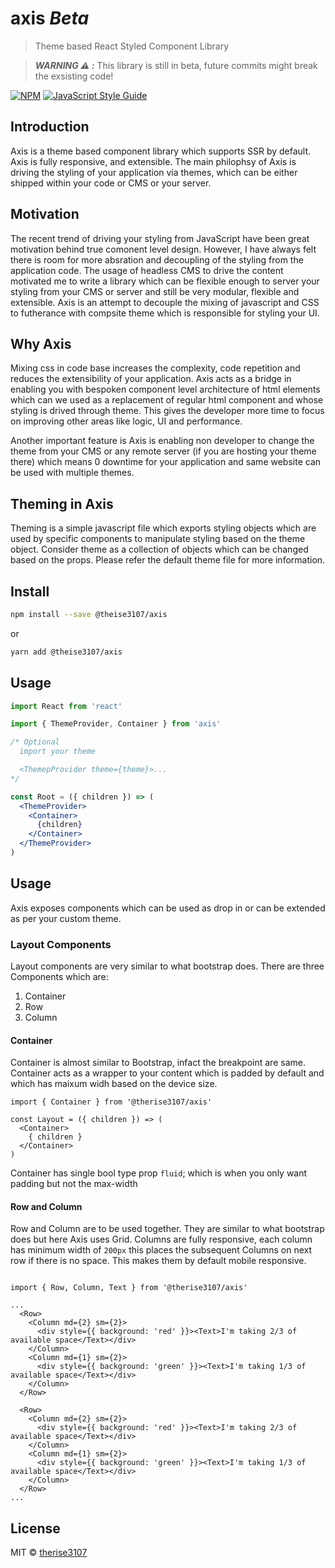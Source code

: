 # axis <i>Beta</i>

> Theme based React Styled Component Library

> **_WARNING ⚠️ :_** This library is still in beta, future commits might break the exsisting code!

[![NPM](https://img.shields.io/npm/v/@therise3107/axis.svg)](https://www.npmjs.com/package/@therise3107/axis) [![JavaScript Style Guide](https://img.shields.io/badge/code_style-standard-brightgreen.svg)](https://standardjs.com)

## Introduction

Axis is a theme based component library which supports SSR by default. Axis is fully responsive, and extensible. The main philophsy of Axis is driving the styling of your application via themes, which can be either shipped within your code or CMS or your server.


## Motivation

The recent trend of driving your styling from JavaScript have been great motivation behind true comonent level design. However, I have always felt there is room for more absration and decoupling of the styling from the application code. The usage of headless CMS to drive the content motivated me to write a library which can be flexible enough to server your styling from your CMS or server and still be very modular, flexible and extensible. Axis is an attempt to decouple the mixing of javascript and CSS to futherance with compsite theme which is responsible for styling your UI.


## Why Axis

Mixing css in code base increases the complexity, code repetition and reduces the extensibility of your application. Axis acts as a bridge in enabling you with bespoken component level architecture of html elements which can we used as a replacement of regular html component and whose styling is drived through theme. This gives the developer more time to focus on improving other areas like logic, UI and performance.

Another important feature is Axis is enabling non developer to change the theme from your CMS or any remote server (if you are hosting your theme there) which means 0 downtime for your application and same website can be used with multiple themes.

## Theming in Axis

Theming is a simple javascript file which exports styling objects which are used by specific components to manipulate styling based on the theme object. Consider theme as a collection of objects which can be changed based on the props. Please refer the default theme file for more information.


## Install

```bash
npm install --save @theise3107/axis
```

or

```bash
yarn add @theise3107/axis
```

## Usage

```jsx
import React from 'react'

import { ThemeProvider, Container } from 'axis'

/* Optional
  import your theme

  <ThemepProvider theme={theme}>...
*/

const Root = ({ children }) => (
  <ThemeProvider>
    <Container>
      {children}
    </Container>
  </ThemeProvider>
)
```

## Usage

Axis exposes components which can be used as drop in or can be extended as per your custom theme.

### Layout Components

Layout components are very similar to what bootstrap does. There are three Components which are:

1. Container
2. Row
3. Column


#### Container

Container is almost similar to Bootstrap, infact the breakpoint are same. Container acts as a wrapper to your content which is padded by default and which has maixum widh based on the device size.

```
import { Container } from '@therise3107/axis'

const Layout = ({ children }) => (
  <Container>
    { children }
  </Container>
)
```

Container has single bool type prop `fluid`; which is when you only want padding but not the max-width

#### Row and Column

Row and Column are to be used together. They are similar to what bootstrap does but here Axis uses Grid. Columns are fully responsive, each column has minimum width of `200px` this places the subsequent Columns on next row if there is no space. This makes them by default mobile responsive.

```

import { Row, Column, Text } from '@therise3107/axis'

...
  <Row>
    <Column md={2} sm={2}>
      <div style={{ background: 'red' }}><Text>I'm taking 2/3 of available space</Text></div>
    </Column>
    <Column md={1} sm={2}>
      <div style={{ background: 'green' }}><Text>I'm taking 1/3 of available space</Text></div>
    </Column>
  </Row>

  <Row>
    <Column md={2} sm={2}>
      <div style={{ background: 'red' }}><Text>I'm taking 2/3 of available space</Text></div>
    </Column>
    <Column md={1} sm={2}>
      <div style={{ background: 'green' }}><Text>I'm taking 1/3 of available space</Text></div>
    </Column>
  </Row>
...

```

## License

MIT © [therise3107](https://github.com/therise3107)
